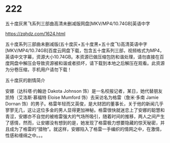 # 222
五十度灰黑飞系列三部曲高清未删减版网盘[MKV/MP4/10.74GB]英语中字

https://zqhdz.com/1624.html

五十度系列三部曲未删减版(五十度灰+五十度黑+五十度飞)高清英语中字[MKV/MP4/10.74GB]百度云网盘下载，包含五十度系列三部，视频格式为MP4，英语中文字幕，资源大小10.74GB。本资源已做压缩包防和谐处理，请勿直接在百度网盘中解压会导致资源被和谐或者损坏，请下载到本地之后解压在观看。此资源为分卷压缩，手机用户请勿下载！

五十度灰的剧情简介

安娜（达科塔·约翰逊 Dakota Johnson 饰）是一名校报记者，某日，她代替朋友凯特（艾洛斯·慕福特 Eloise Mumford 饰）去采访名为格雷（詹米·多南 Jamie Dornan 饰）的男子。格雷年轻而又英俊，是大财团的董事长，关于他的新闻几乎寥寥无几，这让这位多金的男人显得更加神秘。格雷很快就迷恋上了安娜的聪慧和青涩，安娜亦不自觉的被格雷强大的气场所吸引，随着时间的推移，两人之间产生了感情，然而，让安娜没有想到的是，她发现了格雷极力想要隐藏的惊天秘密，并且成为了格雷的“猎物”。就这样，安娜陷入了格雷一手编织的情网之中，在激情，性感和缠绵之中。。。
